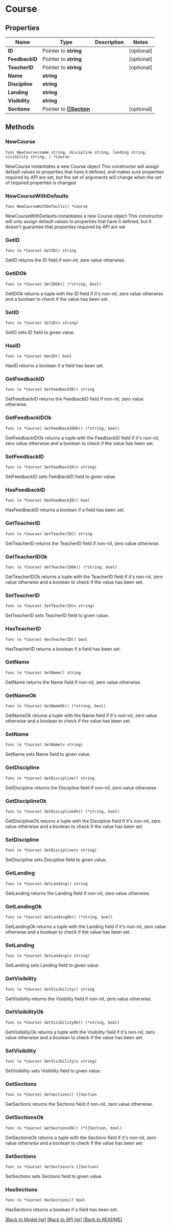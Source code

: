 # Course

## Properties

Name | Type | Description | Notes
------------ | ------------- | ------------- | -------------
**ID** | Pointer to **string** |  | [optional] 
**FeedbackID** | Pointer to **string** |  | [optional] 
**TeacherID** | Pointer to **string** |  | [optional] 
**Name** | **string** |  | 
**Discipline** | **string** |  | 
**Landing** | **string** |  | 
**Visibility** | **string** |  | 
**Sections** | Pointer to [**[]Section**](Section.md) |  | [optional] 

## Methods

### NewCourse

`func NewCourse(name string, discipline string, landing string, visibility string, ) *Course`

NewCourse instantiates a new Course object
This constructor will assign default values to properties that have it defined,
and makes sure properties required by API are set, but the set of arguments
will change when the set of required properties is changed

### NewCourseWithDefaults

`func NewCourseWithDefaults() *Course`

NewCourseWithDefaults instantiates a new Course object
This constructor will only assign default values to properties that have it defined,
but it doesn't guarantee that properties required by API are set

### GetID

`func (o *Course) GetID() string`

GetID returns the ID field if non-nil, zero value otherwise.

### GetIDOk

`func (o *Course) GetIDOk() (*string, bool)`

GetIDOk returns a tuple with the ID field if it's non-nil, zero value otherwise
and a boolean to check if the value has been set.

### SetID

`func (o *Course) SetID(v string)`

SetID sets ID field to given value.

### HasID

`func (o *Course) HasID() bool`

HasID returns a boolean if a field has been set.

### GetFeedbackID

`func (o *Course) GetFeedbackID() string`

GetFeedbackID returns the FeedbackID field if non-nil, zero value otherwise.

### GetFeedbackIDOk

`func (o *Course) GetFeedbackIDOk() (*string, bool)`

GetFeedbackIDOk returns a tuple with the FeedbackID field if it's non-nil, zero value otherwise
and a boolean to check if the value has been set.

### SetFeedbackID

`func (o *Course) SetFeedbackID(v string)`

SetFeedbackID sets FeedbackID field to given value.

### HasFeedbackID

`func (o *Course) HasFeedbackID() bool`

HasFeedbackID returns a boolean if a field has been set.

### GetTeacherID

`func (o *Course) GetTeacherID() string`

GetTeacherID returns the TeacherID field if non-nil, zero value otherwise.

### GetTeacherIDOk

`func (o *Course) GetTeacherIDOk() (*string, bool)`

GetTeacherIDOk returns a tuple with the TeacherID field if it's non-nil, zero value otherwise
and a boolean to check if the value has been set.

### SetTeacherID

`func (o *Course) SetTeacherID(v string)`

SetTeacherID sets TeacherID field to given value.

### HasTeacherID

`func (o *Course) HasTeacherID() bool`

HasTeacherID returns a boolean if a field has been set.

### GetName

`func (o *Course) GetName() string`

GetName returns the Name field if non-nil, zero value otherwise.

### GetNameOk

`func (o *Course) GetNameOk() (*string, bool)`

GetNameOk returns a tuple with the Name field if it's non-nil, zero value otherwise
and a boolean to check if the value has been set.

### SetName

`func (o *Course) SetName(v string)`

SetName sets Name field to given value.


### GetDiscipline

`func (o *Course) GetDiscipline() string`

GetDiscipline returns the Discipline field if non-nil, zero value otherwise.

### GetDisciplineOk

`func (o *Course) GetDisciplineOk() (*string, bool)`

GetDisciplineOk returns a tuple with the Discipline field if it's non-nil, zero value otherwise
and a boolean to check if the value has been set.

### SetDiscipline

`func (o *Course) SetDiscipline(v string)`

SetDiscipline sets Discipline field to given value.


### GetLanding

`func (o *Course) GetLanding() string`

GetLanding returns the Landing field if non-nil, zero value otherwise.

### GetLandingOk

`func (o *Course) GetLandingOk() (*string, bool)`

GetLandingOk returns a tuple with the Landing field if it's non-nil, zero value otherwise
and a boolean to check if the value has been set.

### SetLanding

`func (o *Course) SetLanding(v string)`

SetLanding sets Landing field to given value.


### GetVisibility

`func (o *Course) GetVisibility() string`

GetVisibility returns the Visibility field if non-nil, zero value otherwise.

### GetVisibilityOk

`func (o *Course) GetVisibilityOk() (*string, bool)`

GetVisibilityOk returns a tuple with the Visibility field if it's non-nil, zero value otherwise
and a boolean to check if the value has been set.

### SetVisibility

`func (o *Course) SetVisibility(v string)`

SetVisibility sets Visibility field to given value.


### GetSections

`func (o *Course) GetSections() []Section`

GetSections returns the Sections field if non-nil, zero value otherwise.

### GetSectionsOk

`func (o *Course) GetSectionsOk() (*[]Section, bool)`

GetSectionsOk returns a tuple with the Sections field if it's non-nil, zero value otherwise
and a boolean to check if the value has been set.

### SetSections

`func (o *Course) SetSections(v []Section)`

SetSections sets Sections field to given value.

### HasSections

`func (o *Course) HasSections() bool`

HasSections returns a boolean if a field has been set.


[[Back to Model list]](../README.md#documentation-for-models) [[Back to API list]](../README.md#documentation-for-api-endpoints) [[Back to README]](../README.md)


